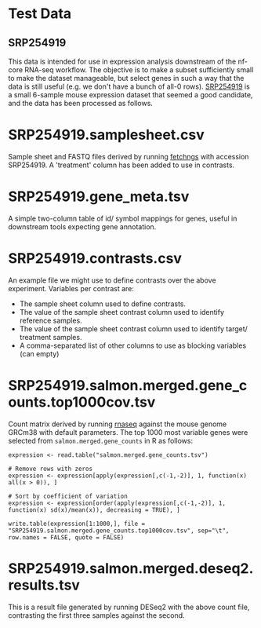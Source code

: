 # Test Data

## SRP254919

This data is intended for use in expression analysis downstream of the nf-core RNA-seq workflow. The objective is to make a subset sufficiently small to make the dataset manageable, but select genes in such a way that the data is still useful (e.g. we don't have a bunch of all-0 rows). [SRP254919](https://www.ebi.ac.uk/ena/browser/view/PRJNA622544?show=reads) is a small 6-sample mouse expression dataset that seemed a good candidate, and the data has been processed as follows.

# SRP254919.samplesheet.csv 

Sample sheet and FASTQ files derived by running [fetchngs](https://nf-co.re/fetchngs) with accession SRP254919. A 'treatment' column has been added to use in contrasts.

# SRP254919.gene_meta.tsv 

A simple two-column table of id/ symbol mappings for genes, useful in downstream tools expecting gene annotation.

# SRP254919.contrasts.csv  

An example file we might use to define contrasts over the above experiment. Variables per contrast are:

 * The sample sheet column used to define contrasts.
 * The value of the sample sheet contrast column used to identify reference samples.
 * The value of the sample sheet contrast column used to identify target/ treatment samples.
 * A comma-separated list of other columns to use as blocking variables (can empty)

# SRP254919.salmon.merged.gene_counts.top1000cov.tsv

Count matrix derived by running [rnaseq](https://nf-co.re/rnaseq) against the mouse genome GRCm38 with default parameters. The top 1000 most variable genes were selected from `salmon.merged.gene_counts` in R as follows: 

```
expression <- read.table("salmon.merged.gene_counts.tsv")

# Remove rows with zeros
expression <- expression[apply(expression[,c(-1,-2)], 1, function(x) all(x > 0)), ]

# Sort by coefficient of variation
expression <- expression[order(apply(expression[,c(-1,-2)], 1, function(x) sd(x)/mean(x)), decreasing = TRUE), ]

write.table(expression[1:1000,], file = "SRP254919.salmon.merged.gene_counts.top1000cov.tsv", sep="\t", row.names = FALSE, quote = FALSE)
```

# SRP254919.salmon.merged.deseq2.results.tsv 

This is a result file generated by running DESeq2 with the above count file, contrasting the first three samples against the second.
